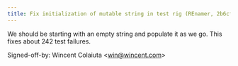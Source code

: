 ```yaml
---
title: Fix initialization of mutable string in test rig (REnamer, 2b6cf06)
---
```


We should be starting with an empty string and populate it as we go. This fixes about 242 test failures.

Signed-off-by: Wincent Colaiuta &lt;win@wincent.com&gt;
